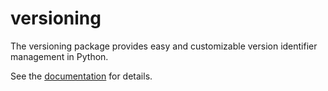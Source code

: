 versioning
==========

The versioning package provides easy and customizable version identifier
management in Python.

See the [documentation](http://gnuworldman.github.io/versioning/) for details.
